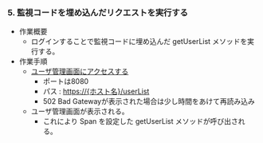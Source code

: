 ### 5. 監視コードを埋め込んだリクエストを実行する

- 作業概要
  - ログインすることで監視コードに埋め込んだ getUserList メソッドを実行する。
- 作業手順
  - [ユーザ管理画面にアクセスする]({{TRAFFIC_HOST1_8080}}/userList)
    - ポートは8080
    - パス : <https://{ホスト名}/userList>
    - 502 Bad Gatewayが表示された場合は少し時間をあけて再読み込み
  - ユーザ管理画面が表示される。
    - これにより Span を設定した getUserList メソッドが呼び出される。